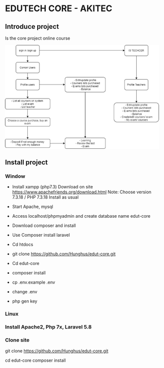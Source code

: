 EDUTECH CORE - AKITEC
======================
## Introduce project 

Is the core project online course

![image](images/core.png)


## Install project
### Window
- Install xampp (php7.3)
Download on site https://www.apachefriends.org/download.html 
Note: Choose version 7.3.18 / PHP 7.3.18
Install as usual

- Start Apache, mysql

- Access localhost/phpmyadmin and create database name edut-core

- Download composer and install

- Use Composer install laravel

- Cd htdocs

- git clone https://github.com/Hunghus/edut-core.git

- Cd edut-core

- composer install

- cp .env.example .env

- change .env

- php gen key
 
### Linux
### Install Apache2, Php 7x, Laravel 5.8


### Clone site
git clone https://github.com/Hunghus/edut-core.git

cd edut-core
composer install



